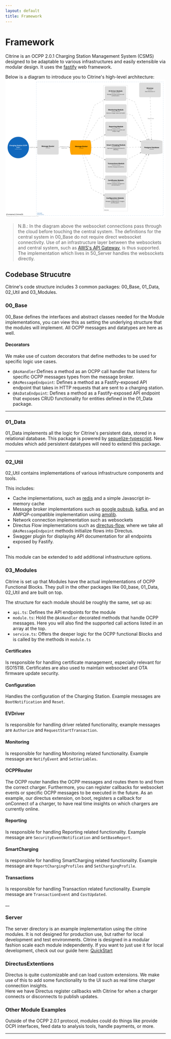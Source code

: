 ```yaml
---
layout: default
title: Framework
---
```


# Framework

Citrine is an OCPP 2.0.1 Charging Station Management System (CSMS) designed to be adaptable to various infrastructures and easily extensible via modular design. It uses the [fastify](https://github.com/fastify/fastify) web framework.

Below is a diagram to introduce you to Citrine's high-level architecture:
![Citrine's C4](/assets/images/CitrineC4.svg)

> N.B.: In the diagram above the websocket connections pass through the cloud before touching the central system. The definitions for the central system in 00_Base do not require direct websocket connectivity. Use of an infrastructure layer between the websockets and central system, such as [AWS's API Gateway](https://docs.aws.amazon.com/apigateway/latest/developerguide/apigateway-websocket-api.html), is thus supported. The implementation which lives in 50_Server handles the websockets directly.

## Codebase Strucutre
Citrine's code structure includes 3 common packages: 00_Base, 01_Data, 02_Util and 03_Modules.

### 00_Base

00_Base defines the interfaces and abstract classes needed for the Module implementations, you can view this as setting the underlying structure that the modules will implement.
All OCPP messages and datatypes are here as well.

#### Decorators
We make use of custom decorators that define methodes to be used for specific logic use cases.
- `@AsHandler`:Defines a method as an OCPP call handler that listens for specific OCPP messages types from the message broker.
- `@AsMessageEndpoint`: Defines a method as a Fastify-exposed API endpoint that takes in HTTP requests that are sent to a charging station.
- `@AsDataEndpoint`: Defines a method as a Fastify-exposed API endpoint that exposes CRUD functionality for entities defined in the 01_Data package.

---

### 01_Data

01_Data implements all the logic for Citrine's persistent data, stored in a relational database. 
This package is powered by [sequelize-typescript](https://github.com/sequelize/sequelize-typescript). 
New modules which add persistent datatypes will need to extend this package.

--- 

### 02_Util

02_Util contains implementations of various infrastructure components and tools.

This includes:
- Cache implementations, such as [redis](https://github.com/redis/redis) and a simple Javascript in-memory cache
- Message broker implementations such as [google pubsub](https://github.com/googleapis/nodejs-pubsub), [kafka](https://github.com/tulios/kafkajs), and an AMPQP-compatible implementation using [amqlib](https://github.com/amqp-node/amqplib). 
- Network connection implementation such as websockets
- Directus Flow implementations such as [directus-flow](https://docs.directus.io/app/flows.html), where we take all `@AsMessageEndpoint` methods initialize flows into Directus.
- Swagger plugin for displaying API documentation for all endpoints exposed by Fastify.
- 
This module can be extended to add additional infrastructure options.

### 03_Modules

Citrine is set up that Modules have the actual implementations of OCPP Functional Blocks.
They pull in the other packages like 00_base, 01_Data, 02_Util and are built on top.

The structure for each module should be roughly the same, set up as:
- `api.ts`: Defines the API endpoints for the module
- `module.ts`: Hold the `@AsHandler` decorated methods that handle OCPP messages. Here you will also find the supported call actions listed in an array at the top.
- `service.ts`: Offers the deeper logic for the OCPP functional Blocks and is called by the methods in `module.ts`

#### Certificates

Is responsible for handling certificate management, especially relevant for ISO15118. Certificates are also used to maintain websocket and OTA firmware update security.

#### Configuration

Handles the configuration of the Charging Station. Example messages are `BootNotification` and `Reset`. 

#### EVDriver

Is responsible for handling driver related functionality, example messages are `Authorize` and `RequestStartTransaction`.

#### Monitoring

Is responsible for handling Monitoring related functionality. Example message are `NotifyEvent` and `SetVariables`.

#### OCPPRouter

The OCPP router handles the OCPP messages and routes them to and from the correct charger.
Furthermore, you can register callbacks for websocket events or specific OCPP messages to be executed in the future.
As an example, our directus extension, on boot, registers a callback for onConnect of a charger, to have real time insights on which chargers are currently online.

#### Reporting

Is responsible for handling Reporting related functionality. Example message are `SecurityEventNotification` and `GetBaseReport`.

#### SmartCharging

Is responsible for handling SmartCharging related functionality. Example message are `ReportChargingProfiles` and `SetChargingProfile`.

#### Transactions

Is responsible for handling Transaction related functionality. Example message are `TransactionEvent` and `CostUpdated`.

__

### Server

The server directory is an example implementation using the citrine modules.
It is not designed for production use, but rather for local development and test environments.
Citrine is designed in a modular fashion scale each module independently.
If you want to just use it for local development, check out our guide here: [QuickStart](/quickstart.html)

### DirectusExtentions

Directus is quite customizable and can load custom extensions.
We make use of this to add some functionality to the UI such as real time charger connection insights.  
Here we have Directus register callbacks with Citrine for when a charger connects or disconnects to publish updates. 


### Other Module Examples

Outside of the OCPP 2.0.1 protocol, modules could do things like provide OCPI interfaces, feed data to analysis tools, handle payments, or more.

---

